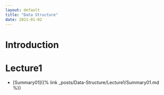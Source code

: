 ```yaml
---
layout: default
title: "Data Structure"
date: 2021-01-02
---
```

# Introduction

# Lecture1
- [Summary01]({% link _posts/Data-Structure/Lecture1/Summary01.md %})

